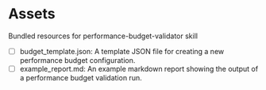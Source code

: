 # Assets

Bundled resources for performance-budget-validator skill

- [ ] budget_template.json: A template JSON file for creating a new performance budget configuration.
- [ ] example_report.md: An example markdown report showing the output of a performance budget validation run.
